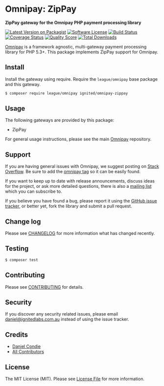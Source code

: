 # Omnipay: ZipPay

**ZipPay gateway for the Omnipay PHP payment processing library**

[![Latest Version on Packagist](https://img.shields.io/packagist/v/ignited/omnipay-zippay.svg?style=flat-square)](https://packagist.org/packages/ignited/omnipay-zippay)
[![Software License](https://img.shields.io/badge/license-MIT-brightgreen.svg?style=flat-square)](LICENSE.md)
[![Build Status](https://img.shields.io/travis/ignited/omnipay-zippay/master.svg?style=flat-square)](https://travis-ci.org/ignited/omnipay-zippay)
[![Coverage Status](https://img.shields.io/scrutinizer/coverage/g/ignited/omnipay-zippay.svg?style=flat-square)](https://scrutinizer-ci.com/g/ignited/omnipay-zippay/code-structure)
[![Quality Score](https://img.shields.io/scrutinizer/g/ignited/omnipay-zippay.svg?style=flat-square)](https://scrutinizer-ci.com/g/ignited/omnipay-zippay)
[![Total Downloads](https://img.shields.io/packagist/dt/ignited/omnipay-zippay.svg?style=flat-square)](https://packagist.org/packages/ignited/omnipay-zippay)


[Omnipay](https://github.com/thephpleague/omnipay) is a framework agnostic, multi-gateway payment
processing library for PHP 5.3+. This package implements ZipPay support for Omnipay.

## Install

Install the gateway using require. Require the `league/omnipay` base package and this gateway.

``` bash
$ composer require league/omnipay ignited/omnipay-zippay
```

## Usage

The following gateways are provided by this package:

 * ZipPay

For general usage instructions, please see the main [Omnipay](https://github.com/thephpleague/omnipay) repository.

## Support

If you are having general issues with Omnipay, we suggest posting on
[Stack Overflow](http://stackoverflow.com/). Be sure to add the
[omnipay tag](http://stackoverflow.com/questions/tagged/omnipay) so it can be easily found.

If you want to keep up to date with release announcements, discuss ideas for the project,
or ask more detailed questions, there is also a [mailing list](https://groups.google.com/forum/#!forum/omnipay) which
you can subscribe to.

If you believe you have found a bug, please report it using the [GitHub issue tracker](https://github.com/ignited/omnipay-zippay/issues),
or better yet, fork the library and submit a pull request.

## Change log

Please see [CHANGELOG](CHANGELOG.md) for more information what has changed recently.

## Testing

``` bash
$ composer test
```

## Contributing

Please see [CONTRIBUTING](CONTRIBUTING.md) for details.

## Security

If you discover any security related issues, please email daniel@ignitedlabs.com.au instead of using the issue tracker.

## Credits

- [Daniel Condie](https://github.com/dcon138)
- [All Contributors](../../contributors)

## License

The MIT License (MIT). Please see [License File](LICENSE.md) for more information.
